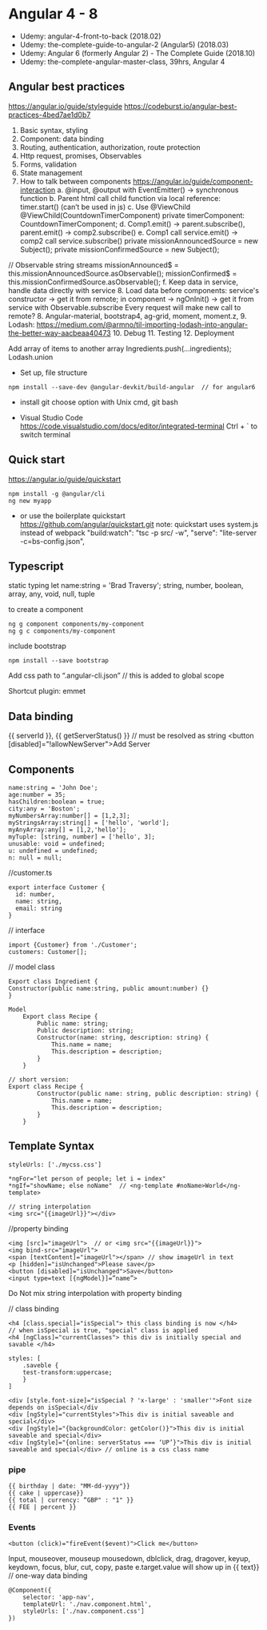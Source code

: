 # Angular 4 - 8

- Udemy: angular-4-front-to-back (2018.02)
- Udemy: the-complete-guide-to-angular-2 (Angular5) (2018.03)
- Udemy: Angular 6 (formerly Angular 2) - The Complete Guide (2018.10)
- Udemy: the-complete-angular-master-class, 39hrs, Angular 4
 
## Angular best practices
https://angular.io/guide/styleguide
https://codeburst.io/angular-best-practices-4bed7ae1d0b7
 
1.	Basic syntax, styling
2.	Component: data binding
3.	Routing, authentication, authorization, route protection
4.	Http request, promises, Observables
5.	Forms, validation
6.	State management
7.	How to talk between components
https://angular.io/guide/component-interaction
a.	@input, @output with EventEmitter() -> synchronous function
b.	Parent html call child function via local reference: timer.start() (can’t be used in js)
c.	Use @ViewChild 
@ViewChild(CountdownTimerComponent)
  private timerComponent: CountdownTimerComponent;
d.	Comp1.emit() -> parent.subscribe(), parent.emit() -> comp2.subscribe()
e.	Comp1 call service.emit() -> comp2 call service.subscribe()
  private missionAnnouncedSource = new Subject<string>();
  private missionConfirmedSource = new Subject<string>();

  // Observable string streams
  missionAnnounced$ = this.missionAnnouncedSource.asObservable();
  missionConfirmed$ = this.missionConfirmedSource.asObservable();
f.	Keep data in service, handle data directly with service
8.	Load data before components: service's constructor -> get it from remote; in component -> ngOnInit() -> get it from service with Observable.subscribe 
Every request will make new call to remote?
8.	Angular-material, bootstrap4, ag-grid, moment, moment.z, 
9.	Lodash: https://medium.com/@armno/til-importing-lodash-into-angular-the-better-way-aacbeaa40473
10.	Debug
11.	Testing
12.	Deployment
 
 
Add array of items to another array
Ingredients.push(…ingredients);
Lodash.union

- Set up, file structure
```
npm install --save-dev @angular-devkit/build-angular  // for angular6
```

- install git
choose option with Unix cmd, git bash
 
- Visual Studio Code
https://code.visualstudio.com/docs/editor/integrated-terminal
Ctrl + ` to switch terminal

## Quick start 
https://angular.io/guide/quickstart
```
npm install -g @angular/cli
ng new myapp
```

 
- or use the boilerplate quickstart
https://github.com/angular/quickstart.git
note: quickstart uses system.js instead of webpack
    "build:watch": "tsc -p src/ -w",
    "serve": "lite-server -c=bs-config.json",
 
 
## Typescript
static typing
let name:string = 'Brad Traversy';
string, number, boolean, array, any, void, null, tuple
 
to create a component
```
ng g component components/my-component
ng g c components/my-component
```

 
include bootstrap
```
npm install --save bootstrap
```
Add css path to “.angular-cli.json”  // this is added to global scope

Shortcut plugin: emmet

## Data binding
{{ serverId }}, {{ getServerStatus() }} // must be resolved as string
<button [disabled]="!allowNewServer">Add Server</button>

## Components
    name:string = 'John Doe';
    age:number = 35;
    hasChildren:boolean = true;
    city:any = 'Boston';
    myNumbersArray:number[] = [1,2,3];
    myStringsArray:string[] = ['hello', 'world'];
    myAnyArray:any[] = [1,2,'hello'];
    myTuple: [string, number] = ['hello', 3];
    unusable: void = undefined;
    u: undefined = undefined;
    n: null = null;

//customer.ts
```
export interface Customer {
  id: number,
  name: string,
  email: string
}
```

 
// interface
```
import {Customer} from './Customer';
customers: Customer[];
```

 
// model class
```
Export class Ingredient {
Constructor(public name:string, public amount:number) {}
}

Model
	Export class Recipe {
		Public name: string;
		Public description: string;
		Constructor(name: string, description: string) {
			This.name = name;
			This.description = description;
		}
	}

// short version:
Export class Recipe {
		Constructor(public name: string, public description: string) {
			This.name = name;
			This.description = description;
		}
	}
```


## Template Syntax
```
styleUrls: ['./mycss.css']
 
*ngFor="let person of people; let i = index"
*ngIf="showName; else noName"  // <ng-template #noName>World</ng-template>
 
// string interpolation
<img src="{{imageUrl}}"></div>
```

 
//property binding
```
<img [src]="imageUrl">  // or <img src="{{imageUrl}}">
<img bind-src="imageUrl">
<span [textContent]="imageUrl"></span> // show imageUrl in text
<p [hidden]="isUnchanged">Please save</p>
<button [disabled]="isUnchanged">Save</button>
<input type=text [{ngModel}]=”name”>
```

 
Do Not mix string interpolation with property binding
 
// class binding
```
<h4 [class.special]="isSpecial"> this class binding is now </h4>
// when isSpecial is true, "special" class is applied
<h4 [ngClass]="currentClasses"> this div is initially special and savable </h4>

styles: [
    .saveble {
    test-transform:uppercase;
    }
] 

<div [style.font-size]="isSpecial ? 'x-large' : 'smaller'">Font size depends on isSpecial</div
<div [ngStyle]="currentStyles">This div is initial saveable and special</div>
<div [ngStyle]="{backgroundColor: getColor()}">This div is initial saveable and special</div>
<div [ngStyle]="{online: serverStatus === ‘UP’}">This div is initial saveable and special</div> // online is a css class name

```

 
### pipe
```
{{ birthday | date: "MM-dd-yyyy"}}
{{ cake | uppercase}}
{{ total | currency: “GBP" : "1" }}
{{ FEE | percent }}
```

 
### Events 
```
<button (click)="fireEvent($event)">Click me</button>
```

Input, mouseover, mouseup mousedown, dblclick, drag, dragover, keyup, keydown, focus, blur, cut, copy, paste
e.target.value will show up in {{ text}} // one-way data binding
```
@Component({  
    selector: 'app-nav',  
    templateUrl: './nav.component.html',  
    styleUrls: ['./nav.component.css']  
})  
```


